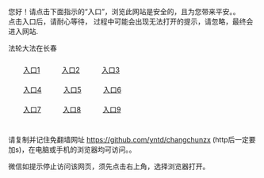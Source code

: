 您好！请点击下面指示的“入口”，浏览此网站是安全的，且为您带来平安。。 <br/>
点击入口后，请耐心等待， 过程中可能会出现无法打开的提示，请忽略，最终会进入网站. </br>

法轮大法在长春<br/>
<div style="padding:10px"><a style="margin:20px" target="_blank" href="https://d1tpds1yo4mhwg.cloudfront.net/2Qpsp?utobpz" id="ccLink1" rel="nofollow">入口1</a> <a target="_blank" style="margin:20px" href="https://d3hd4nfmacd2a4.cloudfront.net/2Qpsp?mqsujduc" id="ccLink2" rel="nofollow">入口2</a> <a style="margin:20px" target="_blank" href="https://d2nvv388scprqx.cloudfront.net/2Qpsp?ximgdwri" id="ccLink3" rel="nofollow">入口3</a></div>

<div style="padding:10px" ><a style="margin:20px" target="_blank" href="https://d1tpds1yo4mhwg.cloudfront.net/2Qpsp?utobpz" id="ccLink4" rel="nofollow">入口4</a> <a style="margin:20px" href="https://d3hd4nfmacd2a4.cloudfront.net/2Qpsp?mqsujduc" target="_blank" id="ccLink5" rel="nofollow">入口5</a> <a style="margin:20px" href="https://d2nvv388scprqx.cloudfront.net/2Qpsp?ximgdwri" target="_blank" id="ccLink6" rel="nofollow">入口6</a></div>

<div style="padding:10px"><a style="margin:20px" target="_blank" href="https://d1tpds1yo4mhwg.cloudfront.net/2Qpsp?utobpz" id="ccLink7" rel="nofollow">入口7</a> <a style="margin:20px" href="https://d3hd4nfmacd2a4.cloudfront.net/2Qpsp?mqsujduc" target="_blank" id="ccLink8" rel="nofollow">入口8</a> <a style="margin:20px" target="_blank" href="https://d2nvv388scprqx.cloudfront.net/2Qpsp?ximgdwri" id="ccLink9" rel="nofollow">入口9</a></div>

<br/>



请复制并记住免翻墙网址 https://github.com/yntd/changchunzx (http后一定要加s)，在电脑或手机的浏览器均可访问。。<br/>

微信如提示停止访问该网页，须先点击右上角，选择浏览器打开。
